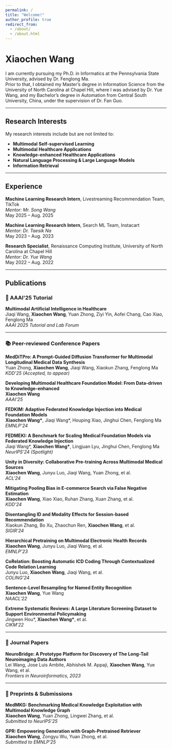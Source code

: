 ```yaml
---
permalink: /
title: "Welcome!"
author_profile: true
redirect_from: 
  - /about/
  - /about.html
---
```


# Xiaochen Wang

I am currently pursuing my Ph.D. in Informatics at the Pennsylvania State University, advised by Dr. Fenglong Ma.  
Prior to that, I obtained my Master’s degree in Information Science from the University of North Carolina at Chapel Hill, where I was advised by Dr. Yue Wang, and my Bachelor’s degree in Automation from Central South University, China, under the supervision of Dr. Fan Guo.

---

## Research Interests

My research interests include but are not limited to:

- **Multimodal Self-supervised Learning**
- **Multimodal Healthcare Applications**
- **Knowledge-enhanced Healthcare Applications**
- **Natural Language Processing & Large Language Models**
- **Information Retrieval**

---

## Experience

**Machine Learning Research Intern**, Livestreaming Recommendation Team, TikTok  
*Mentor: Mr. Song Wang*  
May 2025 – Aug. 2025  

**Machine Learning Research Intern**, Search ML Team, Instacart  
*Mentor: Dr. Taesik Na*  
May 2023 – Aug. 2023  

**Research Specialist**, Renaissance Computing Institute, University of North Carolina at Chapel Hill  
*Mentor: Dr. Yue Wang*  
May 2022 – Aug. 2022






---

## Publications

### 🧠 AAAI'25 Tutorial  
**Multimodal Artificial Intelligence in Healthcare**  
Jiaqi Wang, **Xiaochen Wang**, Yuan Zhong, Ziyi Yin, Aofei Chang, Cao Xiao, Fenglong Ma  
*AAAI 2025 Tutorial and Lab Forum*

---

### 📚 Peer-reviewed Conference Papers

**MedDiTPro: A Prompt-Guided Diffusion Transformer for Multimodal Longitudinal Medical Data Synthesis**  
Yuan Zhong, **Xiaochen Wang**, Jiaqi Wang, Xiaokun Zhang, Fenglong Ma  
*KDD'25 (Accepted, to appear)*

**Developing Multimodal Healthcare Foundation Model: From Data-driven to Knowledge-enhanced**  
**Xiaochen Wang**  
*AAAI'25*

**FEDKIM: Adaptive Federated Knowledge Injection into Medical Foundation Models**  
**Xiaochen Wang\***, Jiaqi Wang\*, Houping Xiao, Jinghui Chen, Fenglong Ma  
*EMNLP'24*

**FEDMEKI: A Benchmark for Scaling Medical Foundation Models via Federated Knowledge Injection**  
Jiaqi Wang\*, **Xiaochen Wang\***, Lingjuan Lyu, Jinghui Chen, Fenglong Ma  
*NeurIPS'24 (Spotlight)*

**Unity in Diversity: Collaborative Pre-training Across Multimodal Medical Sources**  
**Xiaochen Wang**, Junyu Luo, Jiaqi Wang, Yuan Zhong, et al.  
*ACL'24*

**Mitigating Pooling Bias in E-commerce Search via False Negative Estimation**  
**Xiaochen Wang**, Xiao Xiao, Ruhan Zhang, Xuan Zhang, et al.  
*KDD'24*

**Disentangling ID and Modality Effects for Session-based Recommendation**  
Xiaokun Zhang, Bo Xu, Zhaochun Ren, **Xiaochen Wang**, et al.  
*SIGIR'24*

**Hierarchical Pretraining on Multimodal Electronic Health Records**  
**Xiaochen Wang**, Junyu Luo, Jiaqi Wang, et al.  
*EMNLP'23*

**CoRelation: Boosting Automatic ICD Coding Through Contextualized Code Relation Learning**  
Junyu Luo, **Xiaochen Wang**, Jiaqi Wang, et al.  
*COLING'24*

**Sentence-Level Resampling for Named Entity Recognition**  
**Xiaochen Wang**, Yue Wang  
*NAACL'22*

**Extreme Systematic Reviews: A Large Literature Screening Dataset to Support Environmental Policymaking**  
Jingwen Hou\*, **Xiaochen Wang\***, et al.  
*CIKM'22*

---

### 📖 Journal Papers

**NeuroBridge: A Prototype Platform for Discovery of The Long-Tail Neuroimaging Data Authors**  
Lei Wang, Jose Luis Ambite, Abhishek M. Appaji, **Xiaochen Wang**, Yue Wang, et al.  
*Frontiers in Neuroinformatics, 2023*

---

### 📝 Preprints & Submissions

**MedMKG: Benchmarking Medical Knowledge Exploitation with Multimodal Knowledge Graph**  
**Xiaochen Wang**, Yuan Zhong, Lingwei Zhang, et al.  
*Submitted to NeurIPS'25*

**GPR: Empowering Generation with Graph-Pretrained Retriever**  
**Xiaochen Wang**, Zongyu Wu, Yuan Zhong, et al.  
*Submitted to EMNLP'25*

